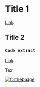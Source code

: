 # Title 1

[Link](https://github.com/facebook/create-react-app).

## Title 2


### `Code extract`

[Link](https://github.com/facebook/create-react-app).

Text

[![forthebadge](https://forthebadge.com/images/badges/fuck-it-ship-it.svg)](https://forthebadge.com)